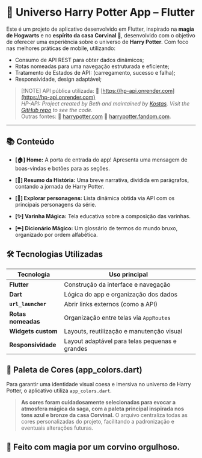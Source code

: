 # 💫 Universo Harry Potter App – Flutter
  Este é um projeto de aplicativo desenvolvido em Flutter, inspirado na **magia de Hogwarts** e no **espírito da casa Corvinal 🦅**, desenvolvido com o objetivo de oferecer uma experiência sobre o universo de **Harry Potter**. Com foco nas melhores práticas de mobile, utilizando:
- Consumo de API REST para obter dados dinâmicos;
- Rotas nomeadas para uma navegação estruturada e eficiente;
- Tratamento de Estados de API: (carregamento, sucesso e falha);
- Responsividade, design adaptável;
>
> [!NOTE]
> API pública utilizada: 🔗 [https://hp-api.onrender.com](https://hp-api.onrender.com) <br>
> *HP-API: Project created by Beth and maintained by [Kostas](https://github.com/KostaSav).*
> *Visit the [GitHub repo](https://github.com/KostaSav/hp-api) to see the code.* <br>
Outras fontes: 🔗 [harrypotter.com](https://www.harrypotter.com/) 🔗 [harrypotter.fandom.com](https://harrypotter.fandom.com/).

---

## 📚 Conteúdo
* **[🏠] Home:**
  A porta de entrada do app! Apresenta uma mensagem de boas-vindas e botões para as seções.

* **[📖] Resumo da História:**
  Uma breve narrativa, dividida em parágrafos, contando a jornada de Harry Potter.

* **[👥] Explorar personagens:**
  Lista dinâmica obtida via API com os principais personagens da série.

* **[✨] Varinha Mágica:**
  Tela educativa sobre a composição das varinhas.

* **[✏] Dicionário Mágico:**
  Um glossário de termos do mundo bruxo, organizado por ordem alfabética.

## 🛠️ Tecnologias Utilizadas
| Tecnologia         | Uso principal                                  |
| ------------------ | ---------------------------------------------- |
| **Flutter**        | Construção da interface e navegação            |
| **Dart**           | Lógica do app e organização dos dados          |
| **`url_launcher`** | Abrir links externos (como a API)              |
| **Rotas nomeadas** | Organização entre telas via `AppRoutes`        |
| **Widgets custom** | Layouts, reutilização e manutenção visual      |
| **Responsividade** | Layout adaptável para telas pequenas e grandes |

## 🎨 **Paleta de Cores (app_colors.dart)**

Para garantir uma identidade visual coesa e imersiva no universo de Harry Potter, o aplicativo utiliza `app_colors.dart`.
> **As cores foram cuidadosamente selecionadas para evocar a atmosfera mágica da saga, com a paleta principal inspirada nos tons azul e bronze da casa Corvinal.**
> O arquivo centraliza todas as cores personalizadas do projeto, facilitando a padronização e eventuais alterações futuras.

## 💙 Feito com magia por um corvino orgulhoso.
